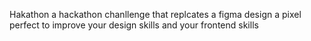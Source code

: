   H a k a t h o n 
 a hackathon chanllenge that replcates a figma design 
a pixel perfect to improve your design skills and your frontend skills
 

